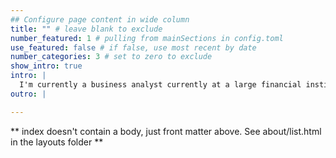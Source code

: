 ```yaml
---
## Configure page content in wide column
title: "" # leave blank to exclude
number_featured: 1 # pulling from mainSections in config.toml
use_featured: false # if false, use most recent by date
number_categories: 3 # set to zero to exclude
show_intro: true
intro: |
  I'm currently a business analyst currently at a large financial institution, where I apply statistics and data analytics to create product strategy. I'm very passionate about advancing inclusion in the workplace, and a strong advocate of mental health. 
outro: |

---
```


** index doesn't contain a body, just front matter above.
See about/list.html in the layouts folder **